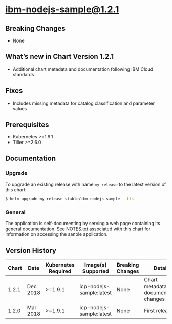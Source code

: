 # ibm-nodejs-sample@1.2.1

## Breaking Changes
* None

## What’s new in Chart Version 1.2.1
* Additional chart metadata and documentation following IBM Cloud standards

## Fixes
* Includes missing metadata for catalog classification and parameter values

## Prerequisites
* Kubernetes >=1.9.1
* Tiller >=2.6.0

## Documentation

### Upgrade

To upgrade an existing release with name `my-release` to the latest version of this chart:

```bash
$ helm upgrade my-release stable/ibm-nodejs-sample --tls
```

### General

The application is self-documenting by serving a web page containing its general documentation.
See NOTES.txt associated with this chart for information on accessing the sanple application.

## Version History

| Chart | Date | Kubernetes Required | Image(s) Supported | Breaking Changes | Details |
| ----- | ---- | ------------ | ------------------ | ---------------- | ------- | 
| 1.2.1 | Dec 2018 | >=1.9.1 | icp-nodejs-sample:latest | None | Chart metadata and documentation changes |
| 1.2.0 | Mar 2018 | >=1.9.1 | icp-nodejs-sample:latest | None | First release |
